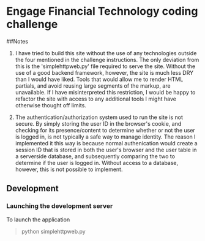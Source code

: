 # Engage Financial Technology coding challenge

##Notes
1. I have tried to build this site without the use of any technologies outside the four mentioned in the challenge instructions. The only deviation from this is the 'simplehttpweb.py' file required to serve the site. Without the use of a good backend framework, however, the site is much less DRY than I would have liked. Tools that would allow me to render HTML partials, and avoid reusing large segments of the markup, are unavailable. If I have misinterpreted this restriction, I would be happy to refactor the site with access to any additional tools I might have otherwise thought off limits.

2. The authentication/authorization system used to run the site is not secure. By simply storing the user ID in the browser's cookie, and checking for its presence/content to determine whether or not the user is logged in, is not typically a safe way to manage identity. The reason I implemented it this way is because normal authenication would create a session ID that is stored in both the user's browser and the user table in a serverside database, and subsequently comparing the two to determine if the user is logged in. Without access to a database, however, this is not possible to implement.

## Development

### Launching the development server
To launch the application
> python simplehttpweb.py
